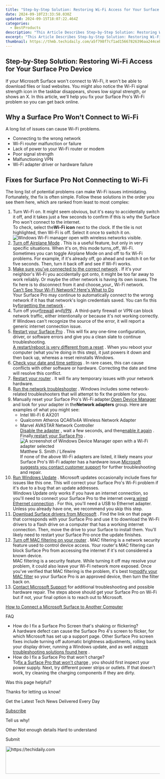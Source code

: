 ```yaml
---
title: "Step-by-Step Solution: Restoring Wi-Fi Access for Your Surface Pro Device"
date: 2024-09-10T23:33:58.030Z
updated: 2024-09-15T18:07:22.464Z
categories:
  - BestProducts
description: "This Article Describes Step-by-Step Solution: Restoring Wi-Fi Access for Your Surface Pro Device"
excerpt: "This Article Describes Step-by-Step Solution: Restoring Wi-Fi Access for Your Surface Pro Device"
thumbnail: https://thmb.techidaily.com/a5f798f7cf1ad15667826396aa244ceb4353a103f9fb628a857687ce3978b94e.png
---
```


## Step-by-Step Solution: Restoring Wi-Fi Access for Your Surface Pro Device
 If your Microsoft Surface won't connect to Wi-Fi, it won't be able to download files or load websites. You might also notice the Wi-Fi signal strength icon in the taskbar disappears, shows low signal strength, or shows an X. In this article, we'll help you fix your Surface Pro's Wi-Fi problem so you can get back online.

## Why a Surface Pro Won't Connect to Wi-Fi

 A long list of issues can cause Wi-Fi problems.

* Connecting to the wrong network
* Wi-Fi router malfunction or failure
* Lack of power to your Wi-Fi router or modem
* Poor signal strength
* Malfunctioning VPN
* Wi-Fi adapter driver or hardware failure

## Fixes for Surface Pro Not Connecting to Wi-Fi

 The long list of potential problems can make Wi-Fi issues intimidating. Fortunately, the fix is often simple. Follow these solutions in the order you see them here, which are ranked from least to most complex:

1. Turn Wi-Fi on. It might seem obvious, but it's easy to accidentally switch it off, and it takes just a few seconds to confirm if this is why the Surface Pro won't connect to the internet.  
 To check, select the**Wi-Fi icon** next to the clock. If the tile is not highlighted, then Wi-Fi is off. Select it once to switch it on.  
![Windows Wi-Fi manager open with wireless networks visible.](https://www.lifewire.com/thmb/OGtupdHh609ektjxSxXByPO0yp0=/1500x0/filters:no_upscale():max_bytes(150000):strip_icc():format(webp)/A1-FixSurfaceProNotConnectingtoWi-Fi-annotated-b9aea0142cbe4240a164d03b898f401b.jpg)
2. [Turn off Airplane Mode](https://www.lifewire.com/windows-10-and-android-airplane-modes-4148142) . This is a useful feature, but only in very specific situations. When it's on, this mode turns_off_ Wi-Fi.  
 Sometimes you can toggle Airplane Mode on and off to fix Wi-Fi problems. For example, if it's already off, go ahead and switch it on for five seconds. Then, turn it back off and see if Wi-Fi works.
3. [Make sure you've connected to the correct network](https://www.lifewire.com/connecting-to-a-wireless-home-network-3506902) . If it's your neighbor's Wi-Fi you accidentally got onto, it might be too far away to work reliably. Or maybe the other network is having its own issues. The fix here is to disconnect from it and choose_your_ Wi-Fi network.  
[Can't See Your Wi-Fi Network? Here's What to Do](https://www.lifewire.com/fix-wifi-network-not-showing-up-4628122)  
 Your Surface Pro may continue to automatically connect to the wrong network if it has that network's login credentials saved. You can fix this by[forgetting the network](https://www.lifewire.com/how-to-forget-a-network-on-windows-10-4584370) .
4. Turn off your[firewall](https://www.lifewire.com/what-is-a-firewall-2487290) and[VPN](https://www.lifewire.com/what-is-a-vpn-5189778) . A third-party firewall or VPN can block network traffic, either intentionally or because it's not working correctly. If Windows can't recognize the source of the error, it will report a generic internet connection issue.
5. [Restart your Surface Pro](https://www.lifewire.com/restart-surface-pro-5112628) . This will fix any one-time configuration, driver, or software errors and give you a clean slate to continue troubleshooting.  
[A restart/reboot is very different from a reset](https://www.lifewire.com/reboot-vs-reset-4157868) . When you reboot your computer (what you're doing in this step), it just powers it down and then back up, whereas a reset reinstalls Windows.
6. [Check your date and time settings](https://www.lifewire.com/change-the-date-and-time-zone-on-your-laptop-while-traveling-2377220) . In rare cases, this can cause conflicts with other software or hardware. Correcting the date and time will resolve this conflict.
7. [Restart your router](https://www.lifewire.com/how-to-properly-restart-a-router-modem-2624570) . It will fix any temporary issues with your network hardware.
8. [Run the network troubleshooter](https://www.lifewire.com/run-diagnostics-on-windows-5214801) . Windows includes some network-related troubleshooters that will attempt to fix the problem for you.
9. Manually reset your Surface Pro's Wi-Fi adapter.[Open Device Manager](https://www.lifewire.com/how-to-open-device-manager-2626075) and look for your adapter in the**Network adapters** group. Here are examples of what you might see:  
   * Intel Wi-Fi 6 AX201  
   * Qualcomm Atheros QCA61x4A Wireless Network Adapter  
   * Marvel AVASTAR Network Controller  
[Disable the adapter](https://www.lifewire.com/how-do-i-disable-a-device-in-device-manager-in-windows-2619212) , wait a few seconds, and then[enable it again](https://www.lifewire.com/how-do-i-enable-a-device-in-device-manager-in-windows-2619215) . Finally,[restart your Surface Pro](https://www.lifewire.com/restart-surface-pro-5112628) .  
![A screenshot of Windows Device Manager open with a Wi-Fi adapter selected](https://www.lifewire.com/thmb/oJzAm3YseVTxhCuIR_aYn3ZgLy4=/1500x0/filters:no_upscale():max_bytes(150000):strip_icc():format(webp)/how_to_fix_surface_wifi_1-0ca9b10f52a840159d218d1f87895137.jpg)  
Matthew S. Smith / Lifewire  
 If none of the above Wi-Fi adapters are listed, it likely means your Surface Pro's Wi-Fi adapter has a hardware issue.[Microsoft suggests you contact customer support](https://support.microsoft.com/contactus) for further troubleshooting and repair.
10. [Run Windows Update](https://www.lifewire.com/how-to-check-for-install-windows-updates-2624596) . Microsoft updates occasionally include fixes for issues like this one. This will correct your Surface Pro's Wi-Fi problem if it's due to a bug that an update addresses.  
 Windows Update only works if you have an internet connection, so you'll need to connect your Surface Pro to the internet over[a wired Ethernet connection](https://www.lifewire.com/what-is-ethernet-3426740) . For this, you'll need a USB to Ethernet adapter. Unless you already have one, we recommend you skip this step.
11. [Download Surface drivers from Microsoft](https://learn.microsoft.com/surface/manage-surface-driver-and-firmware-updates) . Find the link on that page that corresponds with your Surface Pro and use it to download the Wi-Fi drivers to a flash drive on a computer that has a working internet connection. Then, move the drive to your Surface to install them. You'll likely need to restart your Surface Pro once the update finishes.
12. [Turn off MAC filtering on your router](https://www.lifewire.com/enabling-mac-address-filtering-wireless-router-816571) . MAC filtering is a network security feature used to control device access. Your router's MAC filtering can block Surface Pro from accessing the internet if it's not considered a known device.  
 MAC filtering is a security feature. While turning it off may resolve your problem, it could also leave your Wi-Fi network more exposed. Once you've verified that MAC filtering is the problem, it's best to[modify your MAC filter](https://www.lifewire.com/filter-mac-addresses-2487521) so your Surface Pro is an approved device, then turn the filter back on.
13. [Contact Microsoft Support](https://support.microsoft.com/) for additional troubleshooting and possible hardware repair. The steps above should get your Surface Pro on Wi-Fi but if not, your final option is to reach out to Microsoft.

[How to Connect a Microsoft Surface to Another Computer](https://www.lifewire.com/connect-microsoft-surface-to-another-computer-5115391)

 FAQ

* How do I fix a Surface Pro Screen that's shaking or flickering?  
 A hardware defect can cause the Surface Pro 4's screen to flicker, for which Microsoft has set up a support page. Other Surface Pro screen fixes include turning off automatic brightness adjustments, rolling back your display driver, running a Windows update, and as well as[more troubleshooting solutions found here](https://www.lifewire.com/fix-screen-shaking-and-flickering-on-surface-pro-5113133) .
* How do I fix a Surface Pro that won't charge?  
 To[fix a Surface Pro that won't charge](https://www.lifewire.com/fix-surface-pro-not-charging-5081225) , you should first inspect your power supply. Next, try different power strips or outlets. If that doesn't work, try cleaning the charging components if they are dirty.

Was this page helpful?

Thanks for letting us know!

 Get the Latest Tech News Delivered Every Day

[Subscribe](https://www.lifewire.com/#)

Tell us why!

 Other  Not enough details  Hard to understand

 Submit

<ins class="adsbygoogle"
     style="display:block"
     data-ad-format="autorelaxed"
     data-ad-client="ca-pub-7571918770474297"
     data-ad-slot="1223367746"></ins>

<ins class="adsbygoogle"
     style="display:block"
     data-ad-client="ca-pub-7571918770474297"
     data-ad-slot="8358498916"
     data-ad-format="auto"
     data-full-width-responsive="true"></ins>



<!-- affiliate ads begin -->
<a href="https://ephamedtechinc.pxf.io/c/5597632/2136626/26400" target="_top" id="2136626">
  <img src="//a.impactradius-go.com/display-ad/26400-2136626" border="0" alt="https://techidaily.com" width="728" height="90"/>
</a>
<img height="0" width="0" src="https://ephamedtechinc.pxf.io/i/5597632/2136626/26400" style="position:absolute;visibility:hidden;" border="0" />
<!-- affiliate ads end -->

